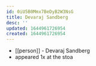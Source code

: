 ```yaml
---
id: 0iU5B0Mmx7BeDyB2W3NsG
title: Devaraj Sandberg
desc: ''
updated: 1644961726954
created: 1644961726954
---
```



- [[person]] - Devaraj Sandberg
- appeared 1x at the stoa
